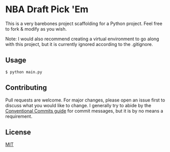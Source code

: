 # NBA Draft Pick 'Em

This is a very barebones project scaffolding for a Python project. Feel free to fork & modify as you wish.

Note: I would also recommend creating a virtual environment to go along with this project, but it is currently ignored according to the .gitignore.

## Usage

`$ python main.py`

## Contributing
Pull requests are welcome. For major changes, please open an issue first to discuss what you would like to change. I generally try to abide by the [Conventional Commits guide](https://www.conventionalcommits.org/en/v1.0.0/) for commit messages, but it is by no means a requirement.

## License
[MIT](LICENSE)

